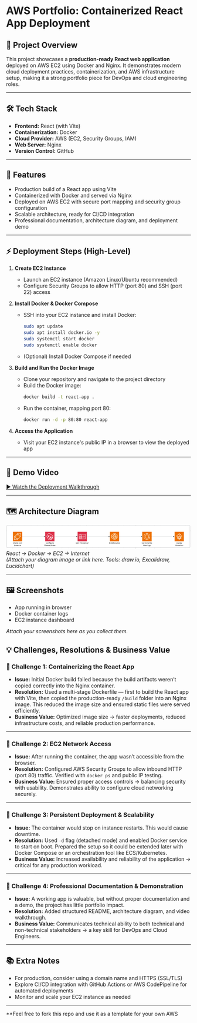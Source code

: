 # AWS Portfolio: Containerized React App Deployment

## 📌 Project Overview

This project showcases a **production-ready React web application** deployed on AWS EC2 using Docker and Nginx. It demonstrates modern cloud deployment practices, containerization, and AWS infrastructure setup, making it a strong portfolio piece for DevOps and cloud engineering roles.

---

## 🛠 Tech Stack

- **Frontend:** React (with Vite)
- **Containerization:** Docker
- **Cloud Provider:** AWS (EC2, Security Groups, IAM)
- **Web Server:** Nginx
- **Version Control:** GitHub

---

## 🚀 Features

- Production build of a React app using Vite
- Containerized with Docker and served via Nginx
- Deployed on AWS EC2 with secure port mapping and security group configuration
- Scalable architecture, ready for CI/CD integration
- Professional documentation, architecture diagram, and deployment demo

---

## ⚡ Deployment Steps (High-Level)

1. **Create EC2 Instance**
   - Launch an EC2 instance (Amazon Linux/Ubuntu recommended)
   - Configure Security Groups to allow HTTP (port 80) and SSH (port 22) access

2. **Install Docker & Docker Compose**
   - SSH into your EC2 instance and install Docker:
     ```sh
     sudo apt update
     sudo apt install docker.io -y
     sudo systemctl start docker
     sudo systemctl enable docker
     ```
   - (Optional) Install Docker Compose if needed

3. **Build and Run the Docker Image**
   - Clone your repository and navigate to the project directory
   - Build the Docker image:
     ```sh
     docker build -t react-app .
     ```
   - Run the container, mapping port 80:
     ```sh
     docker run -d -p 80:80 react-app
     ```

4. **Access the Application**
   - Visit your EC2 instance's public IP in a browser to view the deployed app

---

## 🎥 Demo Video

[▶️ Watch the Deployment Walkthrough](https://www.loom.com/share/54cae3d026ee4cdba301550d39cea550?sid=6eb369be-3f63-44f5-a5ed-ea7caf72e719)


---

## 🗺️ Architecture Diagram

![Architecture Diagram](img.png)  
*React → Docker → EC2 → Internet*  
*(Attach your diagram image or link here. Tools: draw.io, Excalidraw, Lucidchart)*

---

## 🖼️ Screenshots

- App running in browser
- Docker container logs
- EC2 instance dashboard

*Attach your screenshots here as you collect them.*


## 💡 Challenges, Resolutions & Business Value

### 🔹 Challenge 1: Containerizing the React App

- **Issue:** Initial Docker build failed because the build artifacts weren’t copied correctly into the Nginx container.
- **Resolution:** Used a multi-stage Dockerfile — first to build the React app with Vite, then copied the production-ready `/build` folder into an Nginx image. This reduced the image size and ensured static files were served efficiently.
- **Business Value:** Optimized image size → faster deployments, reduced infrastructure costs, and reliable production performance.

---

### 🔹 Challenge 2: EC2 Network Access

- **Issue:** After running the container, the app wasn’t accessible from the browser.
- **Resolution:** Configured AWS Security Groups to allow inbound HTTP (port 80) traffic. Verified with `docker ps` and public IP testing.
- **Business Value:** Ensured proper access controls → balancing security with usability. Demonstrates ability to configure cloud networking securely.

---

### 🔹 Challenge 3: Persistent Deployment & Scalability

- **Issue:** The container would stop on instance restarts. This would cause downtime.
- **Resolution:** Used `-d` flag (detached mode) and enabled Docker service to start on boot. Prepared the setup so it could be extended later with Docker Compose or an orchestration tool like ECS/Kubernetes.
- **Business Value:** Increased availability and reliability of the application → critical for any production workload.

---

### 🔹 Challenge 4: Professional Documentation & Demonstration

- **Issue:** A working app is valuable, but without proper documentation and a demo, the project has little portfolio impact.
- **Resolution:** Added structured README, architecture diagram, and video walkthrough.
- **Business Value:** Communicates technical ability to both technical and non-technical stakeholders → a key skill for DevOps and Cloud Engineers.

---

## 📚 Extra Notes

- For production, consider using a domain name and HTTPS (SSL/TLS)
- Explore CI/CD integration with GitHub Actions or AWS CodePipeline for automated deployments
- Monitor and scale your EC2 instance as needed

---

**Feel free to fork this repo and use it as a template for your own AWS

